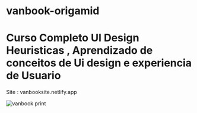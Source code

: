 # vanbook-origamid 

<h1>Curso Completo UI Design Heuristicas , Aprendizado de conceitos de Ui design e experiencia de Usuario</h1> 
 Site : vanbooksite.netlify.app


![vanbook print](https://user-images.githubusercontent.com/93164654/180334412-a3ca8e95-9e8a-4f5d-a940-1932ac56aedb.png)
